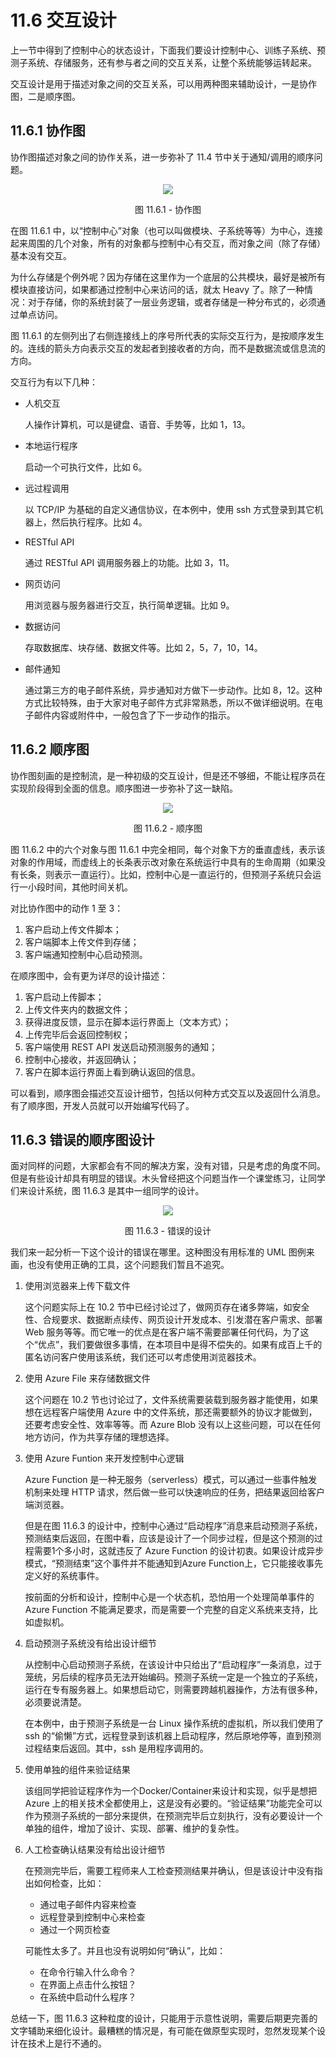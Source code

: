 # 11.6 交互设计

上一节中得到了控制中心的状态设计，下面我们要设计控制中心、训练子系统、预测子系统、存储服务，还有参与者之间的交互关系，让整个系统能够运转起来。

交互设计是用于描述对象之间的交互关系，可以用两种图来辅助设计，一是协作图，二是顺序图。

## 11.6.1 协作图

协作图描述对象之间的协作关系，进一步弥补了 11.4 节中关于通知/调用的顺序问题。

<div align="center">
<img src="Images/Slide17.JPG"/>

图 11.6.1 - 协作图
</div>

在图 11.6.1 中，以“控制中心”对象（也可以叫做模块、子系统等等）为中心，连接起来周围的几个对象，所有的对象都与控制中心有交互，而对象之间（除了存储）基本没有交互。

为什么存储是个例外呢？因为存储在这里作为一个底层的公共模块，最好是被所有模块直接访问，如果都通过控制中心来访问的话，就太 Heavy 了。除了一种情况：对于存储，你的系统封装了一层业务逻辑，或者存储是一种分布式的，必须通过单点访问。

图 11.6.1 的左侧列出了右侧连接线上的序号所代表的实际交互行为，是按顺序发生的。连线的箭头方向表示交互的发起者到接收者的方向，而不是数据流或信息流的方向。

交互行为有以下几种：

- 人机交互
  
  人操作计算机，可以是键盘、语音、手势等，比如 1，13。

- 本地运行程序
  
  启动一个可执行文件，比如 6。

- 远过程调用
  
  以 TCP/IP 为基础的自定义通信协议，在本例中，使用 ssh 方式登录到其它机器上，然后执行程序。比如 4。

- RESTful API

  通过 RESTful API 调用服务器上的功能。比如 3，11。

- 网页访问
  
  用浏览器与服务器进行交互，执行简单逻辑。比如 9。

- 数据访问
  
  存取数据库、块存储、数据文件等。比如 2，5，7，10，14。

- 邮件通知
  
  通过第三方的电子邮件系统，异步通知对方做下一步动作。比如 8，12。这种方式比较特殊，由于大家对电子邮件方式非常熟悉，所以不做详细说明。在电子邮件内容或附件中，一般包含了下一步动作的指示。


## 11.6.2 顺序图

协作图刻画的是控制流，是一种初级的交互设计，但是还不够细，不能让程序员在实现阶段得到全面的信息。顺序图进一步弥补了这一缺陷。

<div align="center">
<img src="Images/Slide18.JPG"/>

图 11.6.2 - 顺序图
</div>

图 11.6.2 中的六个对象与图 11.6.1 中完全相同，每个对象下方的垂直虚线，表示该对象的作用域，而虚线上的长条表示改对象在系统运行中具有的生命周期（如果没有长条，则表示一直运行）。比如，控制中心是一直运行的，但预测子系统只会运行一小段时间，其他时间关机。

对比协作图中的动作 1 至 3：

1. 客户启动上传文件脚本；
2. 客户端脚本上传文件到存储；
3. 客户端通知控制中心启动预测。

在顺序图中，会有更为详尽的设计描述：

1. 客户启动上传脚本；
2. 上传文件夹内的数据文件；
3. 获得进度反馈，显示在脚本运行界面上（文本方式）；
4. 上传完毕后会返回控制权；
5. 客户端使用 REST API 发送启动预测服务的通知；
6. 控制中心接收，并返回确认；
7. 客户在脚本运行界面上看到确认返回的信息。

可以看到，顺序图会描述交互设计细节，包括以何种方式交互以及返回什么消息。有了顺序图，开发人员就可以开始编写代码了。

## 11.6.3 错误的顺序图设计

面对同样的问题，大家都会有不同的解决方案，没有对错，只是考虑的角度不同。但是有些设计却具有明显的错误。木头曾经把这个问题当作一个课堂练习，让同学们来设计系统，图 11.6.3 是其中一组同学的设计。

<div align="center">
<img src="Images/Slide19.JPG"/>

图 11.6.3 - 错误的设计
</div>

我们来一起分析一下这个设计的错误在哪里。这种图没有用标准的 UML 图例来画，也没有使用正确的工具，这个问题我们暂且不追究。

1. 使用浏览器来上传下载文件
   
   这个问题实际上在 10.2 节中已经讨论过了，做网页存在诸多弊端，如安全性、合规要求、数据断点续传、网页设计开发成本、引发潜在客户需求、部署 Web 服务等等。而它唯一的优点是在客户端不需要部署任何代码，为了这个“优点”，我们要做很多事情，在本项目中是得不偿失的。如果有成百上千的匿名访问客户使用该系统，我们还可以考虑使用浏览器技术。

2. 使用 Azure File 来存储数据文件
   
   这个问题在 10.2 节也讨论过了，文件系统需要装载到服务器才能使用，如果想在远程客户端使用 Azure 中的文件系统，那还需要额外的协议才能做到，还要考虑安全性、效率等等。而 Azure Blob 没有以上这些问题，可以在任何地方访问，作为共享存储的理想选择。

3. 使用 Azure Funtion 来开发控制中心逻辑
   
   Azure Function 是一种无服务（serverless）模式，可以通过一些事件触发机制来处理 HTTP 请求，然后做一些可以快速响应的任务，把结果返回给客户端浏览器。

   但是在图 11.6.3 的设计中，控制中心通过“启动程序”消息来启动预测子系统，预测结束后返回，在图中看，应该是设计了一个同步过程，但是这个预测的过程需要1个多小时，这就违反了 Azure Function 的设计初衷。如果设计成异步模式，“预测结束”这个事件并不能通知到Azure Function上，它只能接收事先定义好的系统事件。

   按前面的分析和设计，控制中心是一个状态机，恐怕用一个处理简单事件的 Azure Function 不能满足要求，而是需要一个完整的自定义系统来支持，比如虚拟机。

4. 启动预测子系统没有给出设计细节
   
   从控制中心启动预测子系统，在该设计中只给出了“启动程序”一条消息，过于笼统，另后续的程序员无法开始编码。预测子系统一定是一个独立的子系统，运行在专有服务器上。如果想启动它，则需要跨越机器操作，方法有很多种，必须要说清楚。

   在本例中，由于预测子系统是一台 Linux 操作系统的虚拟机，所以我们使用了 ssh 的“偷懒”方式，远程登录到该机器上启动程序，然后原地停等，直到预测过程结束后返回。其中，ssh 是用程序调用的。

5. 使用单独的组件来验证结果
   
   该组同学把验证程序作为一个Docker/Container来设计和实现，似乎是想把 Azure 上的相关技术全都使用上，这是没有必要的。“验证结果”功能完全可以作为预测子系统的一部分来提供，在预测完毕后立刻执行，没有必要设计一个单独的组件，增加了设计、实现、部署、维护的复杂性。

6. 人工检查确认结果没有给出设计细节
   
   在预测完毕后，需要工程师来人工检查预测结果并确认，但是该设计中没有指出如何检查，比如：

   - 通过电子邮件内容来检查
   - 远程登录到控制中心来检查
   - 通过一个网页检查
   
   可能性太多了。并且也没有说明如何“确认”，比如：

   - 在命令行输入什么命令？
   - 在界面上点击什么按钮？
   - 在系统中启动什么程序？

总结一下，图 11.6.3 这种粒度的设计，只能用于示意性说明，需要后期更完善的文字辅助来细化设计。最糟糕的情况是，有可能在做原型实现时，忽然发现某个设计在技术上是行不通的。
